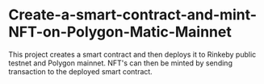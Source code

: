 # Create-a-smart-contract-and-mint-NFT-on-Polygon-Matic-Mainnet
This project creates a smart contract and then deploys it to Rinkeby public testnet and Polygon mainnet. NFT's can then be minted by sending transaction to the deployed smart contract.
